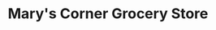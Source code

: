 ---
title: "Mary's Corner Grocery Store"
url: /manila/marys-corner-grocery-store/
shop: supermarket
---